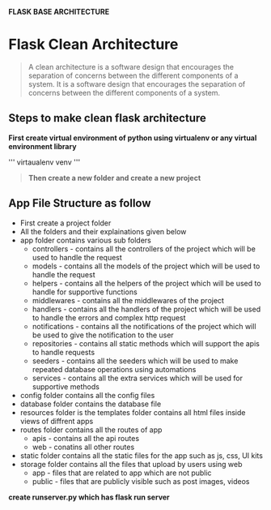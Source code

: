 **FLASK BASE ARCHITECTURE**
# Flask Clean Architecture

> A clean architecture is a software design that encourages the separation of concerns between the different components of a system.
> It is a software design that encourages the separation of concerns between the different components of a system.

## Steps to make clean flask architecture

**First create virtual environment of python using virtualenv or any virtual environment library**

''' virtaualenv venv '''

> **Then create a new folder and create a new project**

## App File Structure as follow
- First create a project folder
- All the folders and their explainations given below
- app folder contains various sub folders
    - controllers - contains all the controllers of the project which will be used to handle the request
    - models - contains all the models of the project which will be used to handle the request
    - helpers - contains all the helpers of the project which will be used to handle for supportive functions
    - middlewares - contains all the middlewares of the project 
    - handlers - contains all the handlers of the project which will be used to handle the errors and complex http request
    - notifications - contains all the notifications of the project which will be used to give the notification to the user
    - repositories - contains all static methods which will support the apis to handle requests
    - seeders - contains all the seeders which will be used to make repeated database operations using automations
    - services - contains all the extra services which will be used for supportive methods
- config folder contains all the config files
- database folder contains the database file
- resources folder is the templates folder contains all html files inside views of diffrent apps
- routes folder contains all the routes of app
    - apis - contains all the api routes
    - web - conatins all other routes 
- static folder contains all the static files for the app such as js, css, UI kits
- storage folder contains all the files that upload by users using web
    - app - files that are related to app which are not public 
    - public - files that are publicly visible such as post images, videos

**create runserver.py which has flask run server**
